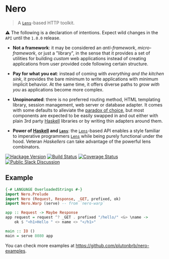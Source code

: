 # Nero

> A [`Lens`][lens]-based HTTP toolkit.

:warning: The following is a declaration of intentions.  Expect wild
changes in the `API` until the `1.0.0` release.

* **Not a framework**: it may be considered an *anti-framework*,
  *micro-framework*, or just a "library", in the sense that it provides a
  set of utilities for building *custom* web applications instead of
  creating applications from user provided code following certain
  structure.

  <!-- In reality this is more a distinction in intention than in actual
  code-->

* **Pay for what you eat**: instead of coming with *everything and the
  kitchen sink*, it provides the bare minimum to write applications
  with minimum implicit behavior. At the same time, it offers diverse
  paths to *grow with you* as applications become more complex.

  <!-- No monad transformers until they are needed.-->

* **Unopinonated**: there is no preferred routing method, HTML templating
  library, session management, web server or database adapter. It comes with
  some defaults to alleviate the [paradox of
  choice](https://en.wikipedia.org/wiki/The_Paradox_of_Choice), but most
  components are expected to be easily swapped in and out either with
  plain 3rd party [Haskell] libraries or by writing thin adapters around
  them.

  <!-- Is pluggable right here? Sounds out of fashion -->

* **Power of [Haskell] and [`Lens`][lens]**: the [`Lens`][lens]-based API
  enables a style familiar to imperative programmers [`Lens`][lens] while
  being purely functional under the hood. Veteran *Haskellers* can take
  advantage of the powerful lens combinators.

[![Hackage Version](https://img.shields.io/hackage/v/nero.svg)](https://hackage.haskell.org/package/nero)
[![Build Status](https://img.shields.io/travis/plutonbrb/nero.svg)](https://travis-ci.org/plutonbrb/nero)
[![Coverage Status](https://coveralls.io/repos/plutonbrb/nero/badge.svg?branch=master&service=github)](https://coveralls.io/github/plutonbrb/nero?branch=master)
[![Public Slack Discussion](https://plutonbrb-slack.herokuapp.com/badge.svg)](https://plutonbrb-slack.herokuapp.com/)

## Example

```haskell
{-# LANGUAGE OverloadedStrings #-}
import Nero.Prelude
import Nero (Request, Response, _GET, prefixed, ok)
import Nero.Warp (serve) -- from `nero-warp`

app :: Request -> Maybe Response
app request = request ^? _GET . prefixed "/hello/" <&> \name ->
    ok $ "<h1>Hello " <> name <> "</h1>"

main :: IO ()
main = serve 8080 app
```

You can check more examples at https://github.com/plutonbrb/nero-examples.

[Haskell]: https://www.haskell.org/
[lens]: https://lens.github.io/
